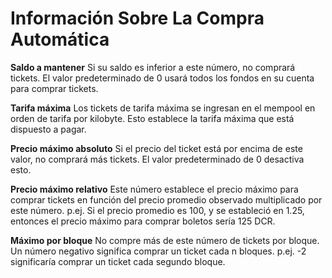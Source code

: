 # Información Sobre La Compra Automática

**Saldo a mantener** Si su saldo es inferior a este número, no comprará tickets. El valor predeterminado de 0 usará todos los fondos en su cuenta para comprar tickets.

**Tarifa máxima** Los tickets de tarifa máxima se ingresan en el mempool en orden de tarifa por kilobyte. Esto establece la tarifa máxima que está dispuesto a pagar.

**Precio máximo absoluto** Si el precio del ticket está por encima de este valor, no comprará más tickets. El valor predeterminado de 0 desactiva esto.

**Precio máximo relativo** Este número establece el precio máximo para comprar tickets en función del precio promedio observado multiplicado por este número. p.ej. Si el precio promedio es 100, y se estableció en 1.25, entonces el precio máximo para comprar boletos sería 125 DCR.

**Máximo por bloque** No compre más de este número de tickets por bloque. Un número negativo significa comprar un ticket cada n bloques. p.ej. -2 significaría comprar un ticket cada segundo bloque.
